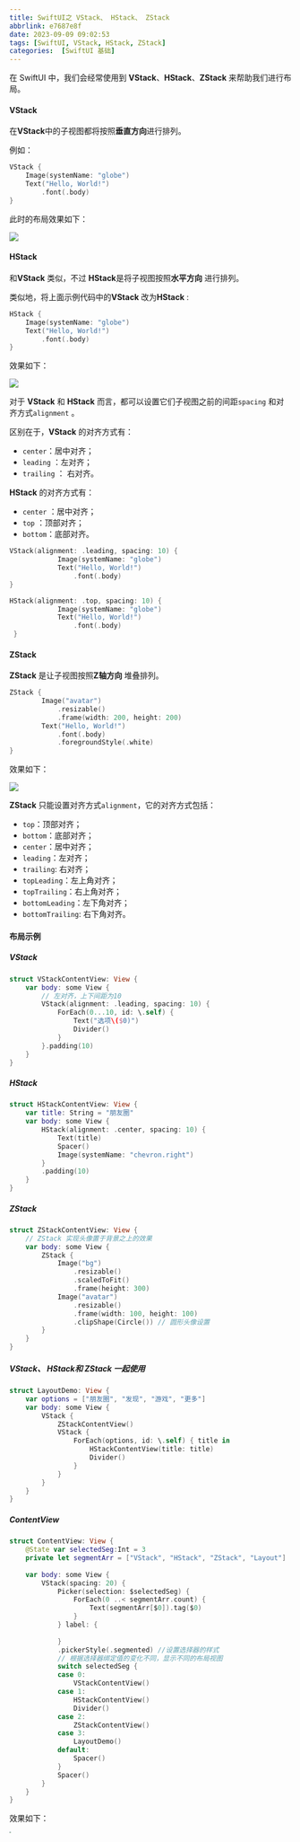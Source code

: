 ```yaml
---
title: SwiftUI之 VStack、 HStack、 ZStack
abbrlink: e7687e8f
date: 2023-09-09 09:02:53
tags: [SwiftUI, VStack, HStack, ZStack]
categories:  [SwiftUI 基础]
---
```


在 SwiftUI 中，我们会经常使用到 **VStack**、**HStack**、**ZStack** 来帮助我们进行布局。

#### VStack

在**VStack**中的子视图都将按照**垂直方向**进行排列。

例如：

```swift
VStack {
    Image(systemName: "globe")
    Text("Hello, World!")
        .font(.body)
}
```

此时的布局效果如下：

<img src="https://swift-blogs.oss-cn-shanghai.aliyuncs.com/202309090914844.png"/>

<!--more-->

#### HStack 

和**VStack** 类似，不过 **HStack**是将子视图按照**水平方向** 进行排列。

 类似地，将上面示例代码中的**VStack** 改为**HStack** :

```swift
HStack {
    Image(systemName: "globe")
    Text("Hello, World!")
        .font(.body)
}
```

效果如下：

<img src="https://swift-blogs.oss-cn-shanghai.aliyuncs.com/202309090918393.png"/>

对于 **VStack** 和 **HStack** 而言，都可以设置它们子视图之前的间距`spacing` 和对齐方式`alignment` 。

区别在于，**VStack** 的对齐方式有：

* `center`：居中对齐；
* `leading` ：左对齐；
* `trailing` ： 右对齐。

**HStack** 的对齐方式有：

* `center` ：居中对齐；
* `top` ：顶部对齐；
* `bottom`：底部对齐。

```swift
VStack(alignment: .leading, spacing: 10) {
            Image(systemName: "globe")
            Text("Hello, World!")
                .font(.body)
}
```



```swift
HStack(alignment: .top, spacing: 10) {
            Image(systemName: "globe")
            Text("Hello, World!")
                .font(.body)
 }
```



#### ZStack 

**ZStack** 是让子视图按照**Z轴方向** 堆叠排列。

```swift
ZStack {
        Image("avatar")
            .resizable()
            .frame(width: 200, height: 200)
        Text("Hello, World!")
            .font(.body)
            .foregroundStyle(.white)
}
```

效果如下：

<img src="https://swift-blogs.oss-cn-shanghai.aliyuncs.com/202309090942670.png"/>

**ZStack** 只能设置对齐方式`alignment`，它的对齐方式包括：

* `top`：顶部对齐；
* `bottom`：底部对齐；
* `center`：居中对齐；
* `leading`：左对齐；
* `trailing`: 右对齐；
* `topLeading`：左上角对齐；
* `topTrailing`：右上角对齐；
* `bottomLeading`：左下角对齐；
* `bottomTrailing`: 右下角对齐。



#### 布局示例

##### VStack 

```swift
struct VStackContentView: View {
    var body: some View {
        // 左对齐，上下间距为10
        VStack(alignment: .leading, spacing: 10) {
            ForEach(0...10, id: \.self) {
                Text("选项\($0)")
                Divider()
            }
        }.padding(10)
    }
}
```

##### HStack

```swift
struct HStackContentView: View {
    var title: String = "朋友圈"
    var body: some View {
        HStack(alignment: .center, spacing: 10) {
            Text(title)
            Spacer()
            Image(systemName: "chevron.right")
        }
        .padding(10)
    }
}
```

##### ZStack

```swift
struct ZStackContentView: View {
    // ZStack 实现头像置于背景之上的效果
    var body: some View {
        ZStack {
            Image("bg")
                .resizable()
                .scaledToFit()
                .frame(height: 300)
            Image("avatar")
                .resizable()
                .frame(width: 100, height: 100)
                .clipShape(Circle()) // 圆形头像设置
        }
    }
}
```

##### VStack、 HStack和 ZStack 一起使用

```swift
struct LayoutDemo: View {
    var options = ["朋友圈", "发现", "游戏", "更多"]
    var body: some View {
        VStack {
            ZStackContentView()
            VStack {
                ForEach(options, id: \.self) { title in
                    HStackContentView(title: title)
                    Divider()
                }
            }
        }
    }
}
```

##### ContentView 

```swift
struct ContentView: View {
    @State var selectedSeg:Int = 3
    private let segmentArr = ["VStack", "HStack", "ZStack", "Layout"]
    
    var body: some View {
        VStack(spacing: 20) {
            Picker(selection: $selectedSeg) {
                ForEach(0 ..< segmentArr.count) {
                    Text(segmentArr[$0]).tag($0)
                }
            } label: {
                
            }
            .pickerStyle(.segmented) //设置选择器的样式
            // 根据选择器绑定值的变化不同，显示不同的布局视图
            switch selectedSeg {
            case 0:
                VStackContentView()
            case 1:
                HStackContentView()
                Divider()
            case 2:
                ZStackContentView()
            case 3:
                LayoutDemo()
            default:
                Spacer()
            }
            Spacer()
        }
    }
}
```

效果如下：

<img src="https://swift-blogs.oss-cn-shanghai.aliyuncs.com/202309090955427.mp4" style="zoom:20%"/>

